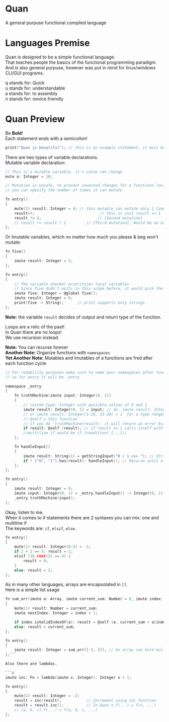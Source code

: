 # Quan
 A general purpuse functional compiled language

# Languages Premise

Quan is designed to be a simple functional language.  
That teaches people the basics of the functional programming paradigm.  
And is also general purpuse, however was put in mind for linux/windows CLI/GUI programs.

q stands for: Quick  
u stands for: understandable  
a stands for: to assembly  
n stands for: novice friendly  

# Quan Preview

Be **Bold**!  
Each statement ends with a semicollon!

```c
print("Quan is beuatiful"); // this is an example statement, it must be in a function
```

There are two types of variable declarations.  
Mutable variable declaration:
```c
// This is a mutable variable, it's value can change
mute a: Integer = 10;

// Mutation is unsafe, to prevent unwanted changes for a functions local mutable,
// you can specify the number of times it can mutate

fn entry()
{
    mute(2) result: Integer = 4; // this mutable can mutate only 2 times per function cycle
    result++;                             // this is just result += 1   [First mutation]
    result *= 2;                         // [Second mutation]
    // result += result / 2         // [Third mutation], Would be an error!
};
```
Or Imutable variables, which no matter how much you please & beg won't mutate:
```c
fn five()
{
    imute result: Integer = 5;
};

fn entry()
{
    // The variable checker prioritizes local variables
    // Since five didn't exits in this scope before, it would pick the global one (our function)
    imute five: Integer = @global five();
    imute result: Integer = 0;
    print(five -> String);      // print supports only strings
};
```

**Note:** the variable `result` decides of output and return type of the function.  

Loops are a relic of the past!  
In Quan there are no loops!  
We use recursion instead.  

**Note:** You can recurse forever  
**Another Note:** Organize functions with `namespaces`  
**Yet Another Note:** Mutables and Imutables of a functions are fred after each function cycle

```c
// For redability purpuses make sure to name your namespaces after functions they "belong" to,
// so for entry it will be _entry

namespace _entry
{
    fn truthMachine(imute input: Integer(0, 1))
    {
        // custom type: Integer with possible values of 0 and 1
        imute result: Integer(0, 1) = input; // do `imute result: Integer(1-10) = 1` for a type ranged 1 to 10 including both sides
        // or`imute result: Integer(1-10, 15-20) = 1` for a type ranged 1 to 10 and 15-20 including both sides
        // @self = this function
        // if you do `truthMachine(result)` it will return an error bcz it is not defined yet
        if result: @self (result); // if result == 1 calls itself with result, forever recursion. 
        //multiline if would be if (condition) {...}// 
    };

    fn handleInput()
    {
        imute result: String(1) = getStringInput("0 / 1 >>> "); // String cut to be 1 char long
        if ! ["0", "1"].has(result): handleInput(); // Recurse until a valid input
    };
};

fn entry()
{
    imute result: Integer = 0;
    imute input: Integer(0, 1) = _entry.handleInput() -> Integer(0, 1);
    _entry.truthMachine(input);
};
```

Okay, listen to me.  
When it comes to if statements there are 2 syntaxes you can mix: one and multiline if  
The keywords are: `if`, `elsif`, `else`.  

```c
fn entry()
{
    mute(1) result: Integer(0-2) = -1;
    if 2 + 2 == 5: result = 1;
    elsif (16.root(2) == 4) {
        result = 0;
    }
    else: result = 2;
};
```

As in many other languages, arrays are encapsolated in `[]`.  
Here is a simple list usage

```c
fn sum_arr(imute a: Array, imute current_sum: Number = 0, imute index: Integer = 0)
{
    mute(1) result: Number = current_sum;
    imute nextIndex: Integer = index + 1;

    if index.isValidIndexOf(a): result = @self (a, current_sum + a[index], nextIndex);
    else: result = current_sum;
};

fn entry()
{
    imute result: Integer = sum_arr([-3, 3]); // An array can hold multiple types
};```

Also there are lambdas.  

```c
imute inc: Fn = lambda(imute x: Integer): Integer x + 1;

fn entry()
{
    mute(2) result: Integer = -2;
    result = inc(result);           // Increment using inc function
    result = result.inc();          // In Quan x.f(...) = f(x, ...)
    // (a, b, c).f(...) = f(a, b, c, ...)
};
```